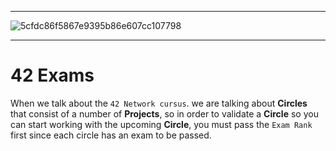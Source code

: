 
---
![5cfdc86f5867e9395b86e607cc107798](https://user-images.githubusercontent.com/49293816/212439338-0dc404c8-3a83-4525-81c9-178230a533b2.jpeg)

---

# 42 Exams

When we talk about the `42 Network cursus`. we are talking about **Circles** that consist of a number of **Projects**, so in order to validate a **Circle** so you can start working with the upcoming **Circle**, you must pass the `Exam Rank` first since each circle has an exam to be passed.
